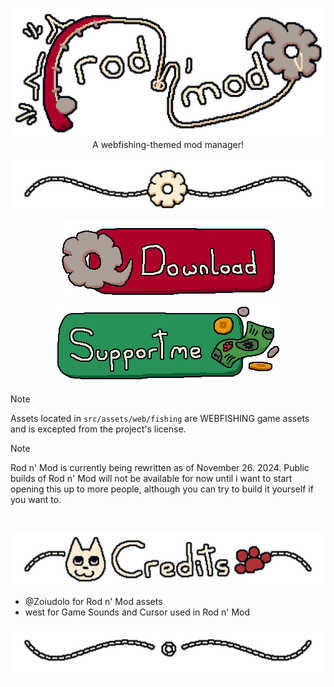 <p align="center">
    <img src="https://github.com/nyxical420/rodnmod-rewrite/blob/main/src/assets/repository/banner.png?raw=true" width="800"/><br>
    A webfishing-themed mod manager!
</p>

<p align="center">
    <img src="https://github.com/nyxical420/rodnmod-rewrite/blob/main/src/assets/repository/divisor.png?raw=true" width="600"/><br>
</p>

<p align="center">
  <a href="https://github.com/nyxical420/rodnmod-rewrite/releases/latest" style="pointer-events: none;">
    <img src="https://github.com/nyxical420/rodnmod-rewrite/blob/main/src/assets/repository/download.png?raw=true" width="auto" />
  </a>
  <a href="https://ko-fi.com/nyxical" style="pointer-events: none;">
    <img src="https://github.com/nyxical420/rodnmod-rewrite/blob/main/src/assets/repository/support.png?raw=true" width="auto" />
  </a>
</p>

> [!NOTE]
> Assets located in `src/assets/web/fishing` are WEBFISHING game assets and is excepted from the project's license.

> [!NOTE]
> Rod n' Mod is currently being rewritten as of November 26. 2024.
> Public builds of Rod n' Mod will not be available for now until i want to start opening this up to more people, although you can try to build it yourself if you want to.

<br>
<p align="center">
    <img src="https://github.com/nyxical420/rodnmod-rewrite/blob/main/src/assets/repository/credits.png?raw=true" width="600"/><br>
</p>

- @Zoiudolo for Rod n' Mod assets
- west for Game Sounds and Cursor used in Rod n' Mod

<p align="center">
    <img src="https://github.com/nyxical420/rodnmod-rewrite/blob/main/src/assets/repository/enddivisor.png?raw=true" width="600"/><br>
</p>